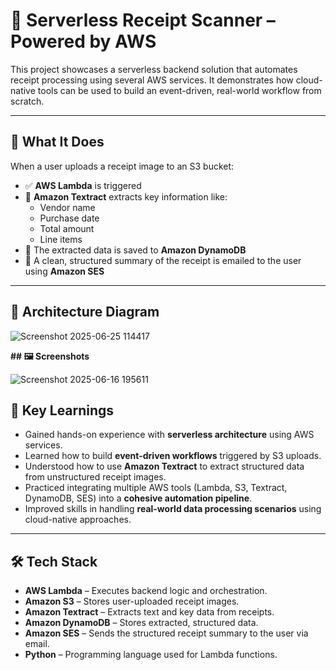# 🧾 Serverless Receipt Scanner – Powered by AWS

This project showcases a serverless backend solution that automates receipt processing using several AWS services. It demonstrates how cloud-native tools can be used to build an event-driven, real-world workflow from scratch.

---

## 📌 What It Does

When a user uploads a receipt image to an S3 bucket:
- ✅ **AWS Lambda** is triggered
- 🧠 **Amazon Textract** extracts key information like:
  - Vendor name
  - Purchase date
  - Total amount
  - Line items
- 💾 The extracted data is saved to **Amazon DynamoDB**
- 📧 A clean, structured summary of the receipt is emailed to the user using **Amazon SES**

---

## 🧱 Architecture Diagram

![Screenshot 2025-06-25 114417](https://github.com/user-attachments/assets/b7c96a88-7fd1-43ad-8a8b-2cec804dfa9c)

**## 🖼️ Screenshots**

![Screenshot 2025-06-16 195611](https://github.com/user-attachments/assets/2404bc0e-edba-42ad-bacf-31eaa792e19e)

## 🎯 Key Learnings

- Gained hands-on experience with **serverless architecture** using AWS services.
- Learned how to build **event-driven workflows** triggered by S3 uploads.
- Understood how to use **Amazon Textract** to extract structured data from unstructured receipt images.
- Practiced integrating multiple AWS tools (Lambda, S3, Textract, DynamoDB, SES) into a **cohesive automation pipeline**.
- Improved skills in handling **real-world data processing scenarios** using cloud-native approaches.

---

## 🛠️ Tech Stack

- **AWS Lambda** – Executes backend logic and orchestration.
- **Amazon S3** – Stores user-uploaded receipt images.
- **Amazon Textract** – Extracts text and key data from receipts.
- **Amazon DynamoDB** – Stores extracted, structured data.
- **Amazon SES** – Sends the structured receipt summary to the user via email.
- **Python** – Programming language used for Lambda functions.

